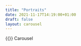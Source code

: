 ```yaml
---
title: "Portraits"
date: 2021-11-17T14:19:00+01:00
draft: false
layout: carousel
---
```

{{<brand>}} Carousel